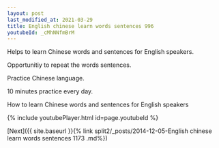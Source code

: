 ```yaml
---
layout: post
last_modified_at: 2021-03-29
title: English chinese learn words sentences 996 
youtubeId: _cMhNNfmBrM
---
```

 
 
Helps to learn Chinese words and sentences for English speakers.

Opportunitiy to repeat the words sentences. 

Practice Chinese language. 
 
10 minutes practice every day. 
 
How to learn Chinese words and sentences for English speakers 
 
{% include youtubePlayer.html id=page.youtubeId %}
 
 
[Next]({{ site.baseurl }}{% link  split2/_posts/2014-12-05-English chinese learn words sentences 1173 .md%})
 
